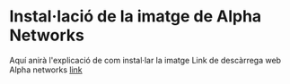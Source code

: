 # Instal·lació de la imatge de Alpha Networks
Aquí anirà l'explicació de com instal·lar la imatge
Link de descàrrega web Alpha networks [link](https://onedrive.live.com/?redeem=aHR0cHM6Ly8xZHJ2Lm1zL3UvcyFBdnpWUW5jOW9WT2FoYU5xb2pXOG05bWkwclE2bUE%5FZT1PWDNrZ1A&cid=9A53A13D7742D5FC&id=9A53A13D7742D5FC%2186506&parId=9A53A13D7742D5FC%2186492&o=OneUp)
